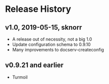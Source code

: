 # Release History

## v1.0, 2019-05-15, sknorr

* A release out of necessity, not a big 1.0
* Update configuration schema to 0.9.10
* Many improvements to docserv-createconfig


## v0.9.21 and earlier

* Turmoil
